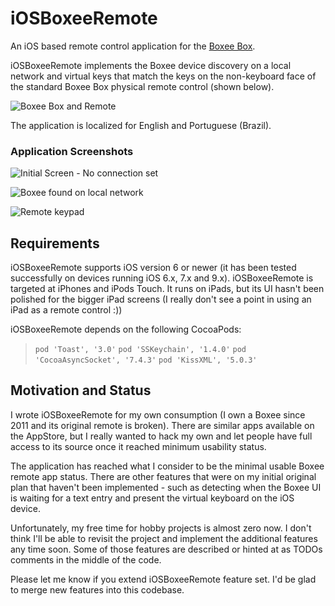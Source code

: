 # iOSBoxeeRemote #

An iOS based remote control application for the [Boxee Box](https://en.wikipedia.org/wiki/Boxee_Box). 

iOSBoxeeRemote implements the Boxee device discovery on a local network and virtual keys that match the keys on the non-keyboard face of the standard Boxee Box physical remote control (shown below).

![Boxee Box and Remote](http://cdn.slashgear.com/wp-content/uploads/2010/01/D-Link_Boxee_box_and_qwerty_remote.jpg)

The application is localized for English and Portuguese (Brazil). 

### Application Screenshots ###

![Initial Screen - No connection set](https://www.dropbox.com/s/6e2o9sfvxvo2rl0/InitialScreen.png?dl=0)

![Boxee found on local network](https://www.dropbox.com/s/bta7uxj8u0vt0fo/BoxeeScanResult.png?dl=0)

![Remote keypad](https://www.dropbox.com/s/6u112777r4loh2m/RemoteKeyPad.png?dl=0)

## Requirements ##

iOSBoxeeRemote supports iOS version 6 or newer (it has been tested successfully on devices running iOS 6.x, 7.x and 9.x). iOSBoxeeRemote is targeted at iPhones and iPods Touch. It runs on iPads, but its UI hasn't been polished for the bigger iPad screens (I really don't see a point in using an iPad as a remote control :))

iOSBoxeeRemote depends on the following CocoaPods:

>  `pod 'Toast', '3.0'`
>  `pod 'SSKeychain', '1.4.0'`
>  `pod 'CocoaAsyncSocket', '7.4.3'`
>  `pod 'KissXML', '5.0.3'`

## Motivation and Status ##

I wrote iOSBoxeeRemote for my own consumption (I own a Boxee since 2011 and its original remote is broken). There are similar apps available on the AppStore, but I really wanted to hack my own and let people have full access to its source once it reached minimum usability status.

The application has reached what I consider to be the minimal usable Boxee remote app status. There are other features that were on my initial original plan that haven't been implemented - such as detecting when the Boxee UI is waiting for a text entry and present the virtual keyboard on the iOS device. 

Unfortunately, my free time for hobby projects is almost zero now. I don't think I'll be able to revisit the project and implement the additional features any time soon. Some of those features are described or hinted at as TODOs comments in the middle of the code.

Please let me know if you extend iOSBoxeeRemote feature set. I'd be glad to merge new features into this codebase.
